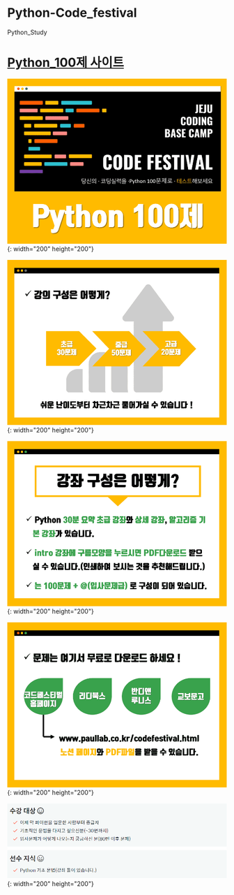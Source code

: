 # Python-Code_festival
Python_Study 

<a href="https://www.inflearn.com/course/%ED%8C%8C%EC%9D%B4%EC%8D%AC-100%EC%A0%9C-%EC%A0%9C%EC%A3%BC%EC%BD%94%EB%94%A9%EB%B2%A0%EC%9D%B4%EC%8A%A4%EC%BA%A0%ED%94%84#"><h1>Python_100제 사이트</h1></a>
         
         
         
![파이썬100](./image/python100.PNG){: width="200" height="200"}
<br><br>
![강의구성](./image/강의구성.PNG){: width="200" height="200"}
<br><br>
![강좌구성](./image/강좌구성.PNG){: width="200" height="200"}
<br><br>
![문제다운로드](./image/다운로드.png){: width="200" height="200"}
<br><br>
![수강대상](./image/수강대상.PNG){: width="200" height="200"}
